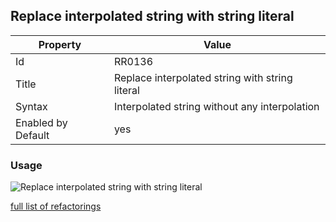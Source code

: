 ## Replace interpolated string with string literal

Property | Value
--- | ---
Id|RR0136
Title|Replace interpolated string with string literal
Syntax|Interpolated string without any interpolation
Enabled by Default|yes

### Usage

![Replace interpolated string with string literal](../../images/refactorings/ReplaceInterpolatedStringWithStringLiteral.png)

[full list of refactorings](Refactorings.md)